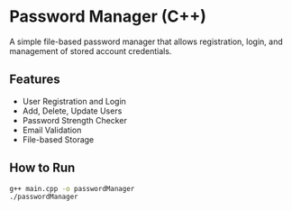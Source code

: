 # Password Manager (C++)

A simple file-based password manager that allows registration, login, and management of stored account credentials.

## Features
- User Registration and Login
- Add, Delete, Update Users
- Password Strength Checker
- Email Validation
- File-based Storage

## How to Run
```bash
g++ main.cpp -o passwordManager
./passwordManager
